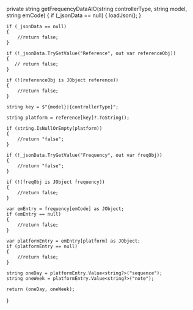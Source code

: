 private string getFrequencyDataAIO(string controllerType, string model, string emCode)
{
    if (_jsonData == null)
    {
        loadJson();
    }

    if (_jsonData == null)
    {
        //return false;
    }

    if (!_jsonData.TryGetValue("Reference", out var referenceObj))
    {
       // return false;
    }

    if (!(referenceObj is JObject reference))
    {
        //return false;
    }

    string key = $"{model}|{controllerType}";

    string platform = reference[key]?.ToString();

    if (string.IsNullOrEmpty(platform))
    {
        //return "false";
    }

    if (!_jsonData.TryGetValue("Frequency", out var freqObj))
    {
        //return "false";
    }

    if (!(freqObj is JObject frequency))
    {
        //return false;
    }

    var emEntry = frequency[emCode] as JObject;
    if (emEntry == null)
    {
        //return false;
    }

    var platformEntry = emEntry[platform] as JObject;
    if (platformEntry == null)
    {
        //return false;
    }

    string oneDay = platformEntry.Value<string?>("sequence");
    string oneWeek = platformEntry.Value<string?>("note");

    return (oneDay, oneWeek);
}
